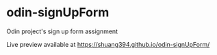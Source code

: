 # odin-signUpForm
Odin project's sign up form assignment

Live preview available at https://shuang394.github.io/odin-signUpForm/


